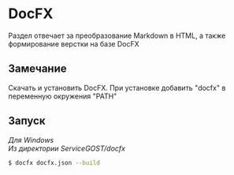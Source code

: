 # DocFX
Раздел отвечает за преобразование Markdown в HTML, а также формирование верстки на базе DocFX
## Замечание
Скачать и установить DocFX.
При установке добавить "docfx" в переменную окружения "PATH"
## Запуск
*Для Windows*  
*Из директории ServiceGOST/docfx*
```bash
$ docfx docfx.json --build
```

